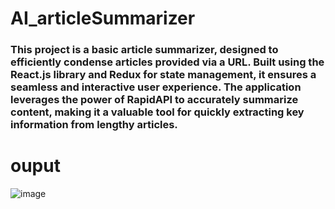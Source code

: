 # AI_articleSummarizer
### This project is a basic article summarizer, designed to efficiently condense articles provided via a URL. Built using the React.js library and Redux for state management, it ensures a seamless and interactive user experience. The application leverages the power of RapidAPI to accurately summarize content, making it a valuable tool for quickly extracting key information from lengthy articles.

# ouput
![image](https://github.com/VIKRAM067/AI_articleSummarizer/assets/92994739/444dabc0-454d-46b9-8225-7992fd774583)
